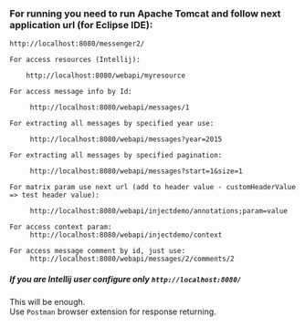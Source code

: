 ### For running you  need to run Apache Tomcat and follow next application url (for Eclipse IDE):

    http://localhost:8080/messenger2/
    
    For access resources (Intellij):    
        
        http://localhost:8080/webapi/myresource
        
    For access message info by Id:
         
         http://localhost:8080/webapi/messages/1
         
    For extracting all messages by specified year use:
    
         http://localhost:8080/webapi/messages?year=2015
         
    For extracting all messages by specified pagination:
    
         http://localhost:8080/webapi/messages?start=1&size=1
         
    For matrix param use next url (add to header value - customHeaderValue => test header value):
    
         http://localhost:8080/webapi/injectdemo/annotations;param=value
         
    For access context param:
         http://localhost:8080/webapi/injectdemo/context
         
    For access message comment by id, just use:
         http://localhost:8080/webapi/messages/2/comments/2
     
##### If you are Intellij user configure only `http://localhost:8080/` 
This will be enough.  
Use `Postman` browser extension for response returning.
      